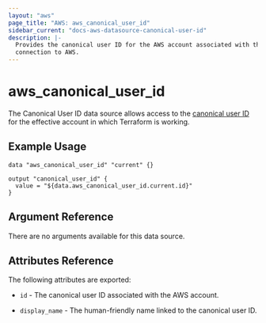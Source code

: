 ```yaml
---
layout: "aws"
page_title: "AWS: aws_canonical_user_id"
sidebar_current: "docs-aws-datasource-canonical-user-id"
description: |-
  Provides the canonical user ID for the AWS account associated with the provider
  connection to AWS.
---
```


# aws\_canonical\_user\_id

The Canonical User ID data source allows access to the [canonical user ID](http://docs.aws.amazon.com/general/latest/gr/acct-identifiers.html)
for the effective account in which Terraform is working.

## Example Usage

```
data "aws_canonical_user_id" "current" {}

output "canonical_user_id" {
  value = "${data.aws_canonical_user_id.current.id}"
}
```

## Argument Reference

There are no arguments available for this data source.

## Attributes Reference

The following attributes are exported:

* `id` - The canonical user ID associated with the AWS account.

* `display_name` - The human-friendly name linked to the canonical user ID.
